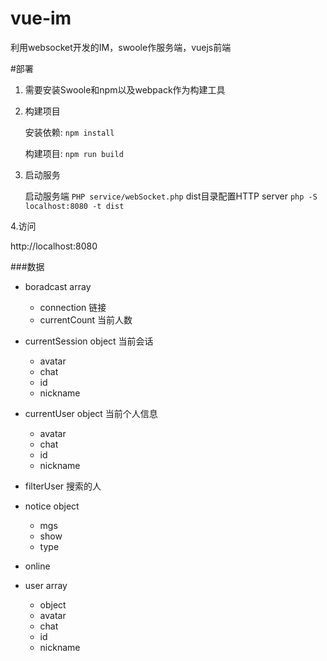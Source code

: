 # vue-im

利用websocket开发的IM，swoole作服务端，vuejs前端

#部署
1. 需要安装Swoole和npm以及webpack作为构建工具

2. 构建项目
   
   安装依赖:  `npm install`
   
   构建项目:
   `npm run build`
3. 启动服务

   启动服务端
   `PHP service/webSocket.php`
   dist目录配置HTTP server
   `php -S localhost:8080 -t dist`

4.访问

  http://localhost:8080


###数据
- boradcast array
    - connection 链接
    - currentCount 当前人数

- currentSession  object 当前会话
    - avatar
    - chat
    - id
    - nickname
    
- currentUser object 当前个人信息
    - avatar
    - chat
    - id
    - nickname
    
- filterUser 搜索的人

- notice object
    
    - mgs
    - show
    - type

- online 

- user array
    - object
    - avatar
    - chat
    - id
    - nickname



